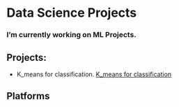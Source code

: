# Data Science Projects

### I’m currently working on ML Projects. 

## Projects:

+ K_means for classification.
[K_means for classification](K_means_project.ipynb)
## Platforms



<!--
**irenediaz1974/irenediaz1974** is a ✨ _special_ ✨ repository because its `README.md` (this file) appears on your GitHub profile.

Here are some ideas to get you started:

- 🔭 I’m currently working on ...
- 🌱 I’m currently learning ...
- 👯 I’m looking to collaborate on ...
- 🤔 I’m looking for help with ...
- 💬 Ask me about ...
- 📫 How to reach me: ...
- 😄 Pronouns: ...
- ⚡ Fun fact: ...
-->
